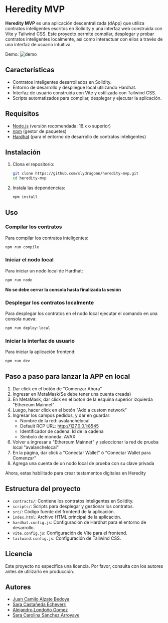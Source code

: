 # Heredity MVP

**Heredity MVP** es una aplicación descentralizada (dApp) que utiliza contratos inteligentes escritos en Solidity y una interfaz web construida con Vite y Tailwind CSS. Este proyecto permite compilar, desplegar y probar contratos inteligentes localmente, así como interactuar con ellos a través de una interfaz de usuario intuitiva.

Demo:
![demo](media/heredity-demo.gif)

## Características

* Contratos inteligentes desarrollados en Solidity.
* Entorno de desarrollo y despliegue local utilizando Hardhat.
* Interfaz de usuario construida con Vite y estilizada con Tailwind CSS.
* Scripts automatizados para compilar, desplegar y ejecutar la aplicación.

## Requisitos

* [Node.js](https://nodejs.org/) (versión recomendada: 16.x o superior)
* [npm](https://www.npmjs.com/) (gestor de paquetes)
* [Hardhat](https://hardhat.org/) (para el entorno de desarrollo de contratos inteligentes)

## Instalación

1. Clona el repositorio:

   ```bash
   git clone https://github.com/slydragonn/heredity-mvp.git
   cd heredity-mvp
   ```



2. Instala las dependencias:

   ```bash
   npm install
   ```



## Uso

### Compilar los contratos

Para compilar los contratos inteligentes:

```bash
npm run compile
```



### Iniciar el nodo local

Para iniciar un nodo local de Hardhat:

```bash
npm run node
```
**No se debe cerrar la consola hasta finalizada la sesión**


### Desplegar los contratos localmente

Para desplegar los contratos en el nodo local ejecutar el comando en una consola nueva:

```bash
npm run deploy:local
```



### Iniciar la interfaz de usuario

Para iniciar la aplicación frontend:

```bash
npm run dev
```

## Paso a paso para lanzar la APP en local

1. Dar click en el botón de "Comenzar Ahora"
2. Ingresar en MetaMask(Se debe tener una cuenta creada)
3. En MetaMask, dar click en el boton de la esquina superior izquierda "Ethereum Mainnet"
4. Luego, hacer click en el botón "Add a custom network"
5. Ingresar los campos pedidos, y dar en guardar:
   - Nombre de la red: avalanchelocal
   - Default RCP URL: http://127.0.0.1:8545
   - Identificador de cadena: Id de la cadena
   - Simbolo de moneda: AVAX
7. Volver a ingresar a "Ethereum Mainnet" y seleccionar la red de prueba local "avalanchelocal"
8. En la página, dar click a "Conectar Wallet" ó "Conectar Wallet para Comenzar"
9. Agrega una cuenta de un nodo local de prueba con su clave privada

Ahora, estas habilitado para crear testamentos digitales en Heredity

## Estructura del proyecto

* `contracts/`: Contiene los contratos inteligentes en Solidity.
* `scripts/`: Scripts para desplegar y gestionar los contratos.
* `src/`: Código fuente del frontend de la aplicación.
* `index.html`: Archivo HTML principal de la aplicación.
* `hardhat.config.js`: Configuración de Hardhat para el entorno de desarrollo.
* `vite.config.js`: Configuración de Vite para el frontend.
* `tailwind.config.js`: Configuración de Tailwind CSS.

## Licencia

Este proyecto no especifica una licencia. Por favor, consulta con los autores antes de utilizarlo en producción.

## Autores
- [Juan Camilo Alzate Bedoya](https://github.com/11JuanK11)
- [Sara Castañeda Echeverri](https://github.com/Saraccee25)
- [Alejandro Londoño Gomez](https://github.com/slydragonn)
- [Sara Carolina Sánchez Arroyave](https://github.com/Caro-26S)
